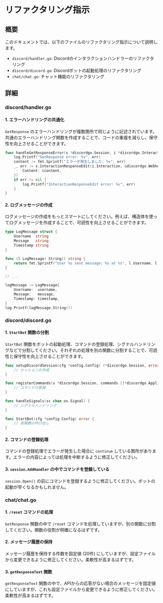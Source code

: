 # リファクタリング指示

## 概要

このドキュメントでは、以下のファイルのリファクタリング指示について説明します。

*   `discord/handler.go`: Discordのインタラクションハンドラーのリファクタリング
*   `discord/discord.go`: Discordボットの起動処理のリファクタリング
*   `chat/chat.go`: チャット機能のリファクタリング

## 詳細

### discord/handler.go

#### 1. エラーハンドリングの共通化

`GetResponse` のエラーハンドリングが複数箇所で同じように記述されています。共通のエラーハンドリング関数を作成することで、コードの重複を減らし、保守性を向上させることができます。

```go
func handleGetResponseError(s *discordgo.Session, i *discordgo.InteractionCreate, err error) {
	log.Printf("GetResponse error: %v", err)
	content := fmt.Sprintf("エラーが発生しました: %v", err)
	_, err := s.InteractionResponseEdit(i.Interaction, &discordgo.WebhookEdit{
		Content: &content,
	})
	if err != nil {
		log.Printf("InteractionResponseEdit error: %v", err)
	}
}
```

#### 2. ログメッセージの作成

ログメッセージの作成をもっとスマートにしてください。例えば、構造体を使ってログメッセージを作成することで、可読性を向上させることができます。

```go
type LogMessage struct {
	Username  string
	Message   string
	Timestamp string
}

func (l LogMessage) String() string {
	return fmt.Sprintf("User %s sent message: %s at %s", l.Username, l.Message, l.Timestamp)
}

// ...

logMessage := LogMessage{
	Username:  username,
	Message:   message,
	Timestamp: timestamp,
}
log.Printf(logMessage.String())
```

### discord/discord.go

#### 1. `StartBot` 関数の分割

`StartBot` 関数をボットの起動処理、コマンドの登録処理、シグナルハンドリングなどで分割してください。それぞれの処理を別の関数に分割することで、可読性と保守性を向上させることができます。

```go
func setupDiscordSession(cfg *config.Config) (*discordgo.Session, error) {
	// セッションの作成
}

func registerCommands(s *discordgo.Session, commands []*discordgo.ApplicationCommand) ([]*discordgo.ApplicationCommand, error) {
	// コマンドの登録
}

func handleSignals(sc chan os.Signal) {
	// シグナルハンドリング
}

func StartBot(cfg *config.Config) error {
	// 各関数の呼び出し
}
```

#### 2. コマンドの登録処理

コマンドの登録処理でエラーが発生した場合に `continue` している箇所があります。エラーの内容によっては処理を中断するように修正してください。

#### 3. `session.AddHandler` の中でコマンドを登録している

`session.Open()` の前にコマンドを登録するように修正してください。ボットの起動が早くなるかもしれません。

### chat/chat.go

#### 1. `/reset` コマンドの処理

`GetResponse` 関数の中で `/reset` コマンドを処理していますが、別の関数に分割してください。関数の役割が明確になるはずです。

#### 2. メッセージ履歴の保持

メッセージ履歴を保持する件数を固定値 (20件) にしていますが、設定ファイルから変更できるように修正してください。柔軟性が高まるはずです。

#### 3. `getResponseText` 関数

`getResponseText` 関数の中で、APIからの応答がない場合のメッセージを固定値にしていますが、これも設定ファイルから変更できるように修正してください。柔軟性が高まるはずです。
